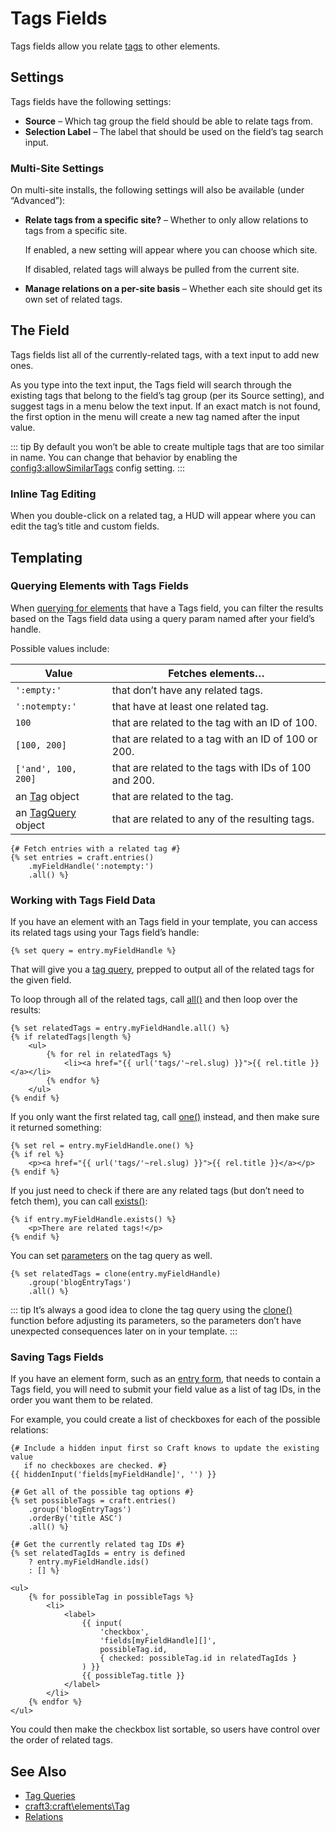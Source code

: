 # Tags Fields

Tags fields allow you relate [tags](tags.md) to other elements.

## Settings

Tags fields have the following settings:

- **Source** – Which tag group the field should be able to relate tags from.
- **Selection Label** – The label that should be used on the field’s tag search input.

### Multi-Site Settings

On multi-site installs, the following settings will also be available (under “Advanced”):

- **Relate tags from a specific site?** – Whether to only allow relations to tags from a specific site.

  If enabled, a new setting will appear where you can choose which site.

  If disabled, related tags will always be pulled from the current site.

- **Manage relations on a per-site basis** – Whether each site should get its own set of related tags.

## The Field

Tags fields list all of the currently-related tags, with a text input to add new ones.

As you type into the text input, the Tags field will search through the existing tags that belong to the field’s tag group (per its Source setting), and suggest tags in a menu below the text input. If an exact match is not found, the first option in the menu will create a new tag named after the input value.

::: tip
By default you won’t be able to create multiple tags that are too similar in name. You can change that behavior by enabling the <config3:allowSimilarTags> config setting.
:::

### Inline Tag Editing

When you double-click on a related tag, a HUD will appear where you can edit the tag’s title and custom fields.

## Templating

### Querying Elements with Tags Fields

When [querying for elements](element-queries.md) that have a Tags field, you can filter the results based on the Tags field data using a query param named after your field’s handle.

Possible values include:

| Value                                                      | Fetches elements…                                     |
| ---------------------------------------------------------- | ----------------------------------------------------- |
| `':empty:'`                                                | that don’t have any related tags.                     |
| `':notempty:'`                                             | that have at least one related tag.                   |
| `100`                                                      | that are related to the tag with an ID of 100.        |
| `[100, 200]`                                               | that are related to a tag with an ID of 100 or 200.   |
| `['and', 100, 200]`                                        | that are related to the tags with IDs of 100 and 200. |
| an [Tag](craft3:craft\elements\Tag) object               | that are related to the tag.                          |
| an [TagQuery](craft3:craft\elements\db\TagQuery) object | that are related to any of the resulting tags.        |

```twig
{# Fetch entries with a related tag #}
{% set entries = craft.entries()
    .myFieldHandle(':notempty:')
    .all() %}
```

### Working with Tags Field Data

If you have an element with an Tags field in your template, you can access its related tags using your Tags field’s handle:

```twig
{% set query = entry.myFieldHandle %}
```

That will give you a [tag query](tags.md#querying-tags), prepped to output all of the related tags for the given field.

To loop through all of the related tags, call [all()](craft3:craft\db\Query::all()) and then loop over the results:

```twig
{% set relatedTags = entry.myFieldHandle.all() %}
{% if relatedTags|length %}
    <ul>
        {% for rel in relatedTags %}
            <li><a href="{{ url('tags/'~rel.slug) }}">{{ rel.title }}</a></li>
        {% endfor %}
    </ul>
{% endif %}
```

If you only want the first related tag, call [one()](craft3:craft\db\Query::one()) instead, and then make sure it returned something:

```twig
{% set rel = entry.myFieldHandle.one() %}
{% if rel %}
    <p><a href="{{ url('tags/'~rel.slug) }}">{{ rel.title }}</a></p>
{% endif %}
```

If you just need to check if there are any related tags (but don’t need to fetch them), you can call [exists()](craft3:craft\db\Query::exists()):

```twig
{% if entry.myFieldHandle.exists() %}
    <p>There are related tags!</p>
{% endif %}
```

You can set [parameters](tags.md#parameters) on the tag query as well.

```twig
{% set relatedTags = clone(entry.myFieldHandle)
    .group('blogEntryTags')
    .all() %}
```

::: tip
It’s always a good idea to clone the tag query using the [clone()](./dev/functions.md#clone) function before adjusting its parameters, so the parameters don’t have unexpected consequences later on in your template.
:::

### Saving Tags Fields

If you have an element form, such as an [entry form](https://craftcms.com/knowledge-base/entry-form), that needs to contain a Tags field, you will need to submit your field value as a list of tag IDs, in the order you want them to be related.

For example, you could create a list of checkboxes for each of the possible relations:

```twig
{# Include a hidden input first so Craft knows to update the existing value
   if no checkboxes are checked. #}
{{ hiddenInput('fields[myFieldHandle]', '') }}

{# Get all of the possible tag options #}
{% set possibleTags = craft.entries()
    .group('blogEntryTags')
    .orderBy('title ASC')
    .all() %}

{# Get the currently related tag IDs #}
{% set relatedTagIds = entry is defined
    ? entry.myFieldHandle.ids()
    : [] %}

<ul>
    {% for possibleTag in possibleTags %}
        <li>
            <label>
                {{ input(
                    'checkbox',
                    'fields[myFieldHandle][]',
                    possibleTag.id,
                    { checked: possibleTag.id in relatedTagIds }
                ) }}
                {{ possibleTag.title }}
            </label>
        </li>
    {% endfor %}
</ul>
```

You could then make the checkbox list sortable, so users have control over the order of related tags.

## See Also

* [Tag Queries](tags.md#querying-tags)
* <craft3:craft\elements\Tag>
* [Relations](relations.md)
